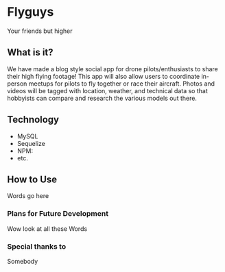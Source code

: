 # Flyguys
Your friends but higher

## What is it?
We have made a blog style social app for drone pilots/enthusiasts to share their high flying footage! This app will also allow users to coordinate in-person meetups for pilots to fly together or race their aircraft. Photos and videos will be tagged with location, weather, and technical data so that hobbyists can compare and research the various models out there.

## Technology
- MySQL
- Sequelize
- NPM:
- etc.

## How to Use
Words go here

### Plans for Future Development
Wow look at all these Words

### Special thanks to
Somebody 
